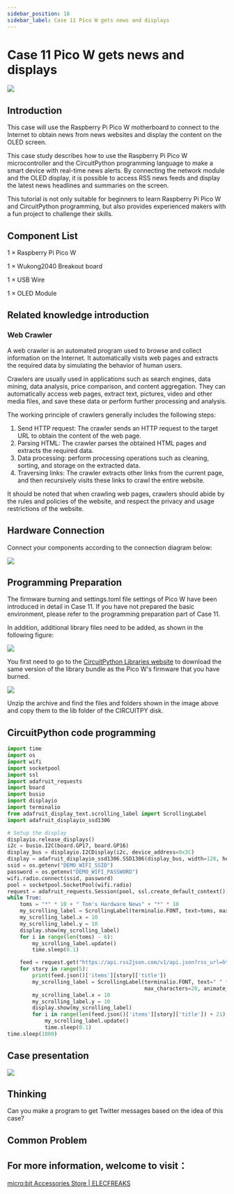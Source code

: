 ```yaml
---
sidebar_position: 18
sidebar_label: Case 11 Pico W gets news and displays
---
```


# Case 11 Pico W gets news and displays

![](https://wiki-media-ef.oss-cn-hongkong.aliyuncs.com//images/wukong2040-inventors-case11-01.png)

## Introduction

This case will use the Raspberry Pi Pico W motherboard to connect to the Internet to obtain news from news websites and display the content on the OLED screen.

This case study describes how to use the Raspberry Pi Pico W microcontroller and the CircuitPython programming language to make a smart device with real-time news alerts. By connecting the network module and the OLED display, it is possible to access RSS news feeds and display the latest news headlines and summaries on the screen.

This tutorial is not only suitable for beginners to learn Raspberry Pi Pico W and CircuitPython programming, but also provides experienced makers with a fun project to challenge their skills.

## Component List

1 × Raspberry Pi Pico W

1 × Wukong2040 Breakout board

1 × USB Wire

1 × OLED Module

## Related knowledge introduction

### Web Crawler

A web crawler is an automated program used to browse and collect information on the Internet. It automatically visits web pages and extracts the required data by simulating the behavior of human users.

Crawlers are usually used in applications such as search engines, data mining, data analysis, price comparison, and content aggregation. They can automatically access web pages, extract text, pictures, video and other media files, and save these data or perform further processing and analysis.

The working principle of crawlers generally includes the following steps:

1. Send HTTP request: The crawler sends an HTTP request to the target URL to obtain the content of the web page.
2. Parsing HTML: The crawler parses the obtained HTML pages and extracts the required data.
3. Data processing: perform processing operations such as cleaning, sorting, and storage on the extracted data.
4. Traversing links: The crawler extracts other links from the current page, and then recursively visits these links to crawl the entire website.

It should be noted that when crawling web pages, crawlers should abide by the rules and policies of the website, and respect the privacy and usage restrictions of the website.

## Hardware Connection

Connect your components according to the connection diagram below:

![](https://wiki-media-ef.oss-cn-hongkong.aliyuncs.com//images/wukong2040-inventors-case05-06.png)

## Programming Preparation

The firmware burning and settings.toml file settings of Pico W have been introduced in detail in Case 11. If you have not prepared the basic environment, please refer to the programming preparation part of Case 11.

In addition, additional library files need to be added, as shown in the following figure:

![](https://wiki-media-ef.oss-cn-hongkong.aliyuncs.com//images/wukong2040-inventors-case12-04.png)

You first need to go to the [CircuitPython Libraries website](https://circuitpython.org/libraries) to download the same version of the library bundle as the Pico W's firmware that you have burned.

![](https://wiki-media-ef.oss-cn-hongkong.aliyuncs.com//images/wukong2040-inventors-case12-05.png)

Unzip the archive and find the files and folders shown in the image above and copy them to the lib folder of the CIRCUITPY disk.

## CircuitPython code programming

```python
import time
import os
import wifi
import socketpool
import ssl
import adafruit_requests
import board
import busio
import displayio
import terminalio
from adafruit_display_text.scrolling_label import ScrollingLabel
import adafruit_displayio_ssd1306

# Setup the display
displayio.release_displays()
i2c = busio.I2C(board.GP17, board.GP16)
display_bus = displayio.I2CDisplay(i2c, device_address=0x3C)
display = adafruit_displayio_ssd1306.SSD1306(display_bus, width=128, height=32)
ssid = os.getenv("DEMO_WIFI_SSID")
password = os.getenv("DEMO_WIFI_PASSWORD")
wifi.radio.connect(ssid, password)
pool = socketpool.SocketPool(wifi.radio)
request = adafruit_requests.Session(pool, ssl.create_default_context())
while True:
    toms = "*" * 10 + " Tom's Hardware News" + "*" * 10
    my_scrolling_label = ScrollingLabel(terminalio.FONT, text=toms, max_characters=20, animate_time=0.1, scale=3)
    my_scrolling_label.x = 10
    my_scrolling_label.y = 10
    display.show(my_scrolling_label)
    for i in range(len(toms) - 6):
        my_scrolling_label.update()
        time.sleep(0.1)

    feed = request.get("https://api.rss2json.com/v1/api.json?rss_url=https%3A%2F%2Fwww.tomshardware.com%2Ffeeds%2Fall")
    for story in range(5):
        print(feed.json()['items'][story]['title'])
        my_scrolling_label = ScrollingLabel(terminalio.FONT, text=" " * 20 + str(feed.json()['items'][story]['title']),
                                            max_characters=20, animate_time=0.1, scale=2)
        my_scrolling_label.x = 10
        my_scrolling_label.y = 10
        display.show(my_scrolling_label)
        for i in range(len(feed.json()['items'][story]['title']) + 21):
            my_scrolling_label.update()
            time.sleep(0.1)
time.sleep(1800)
```

## Case presentation

![](https://wiki-media-ef.oss-cn-hongkong.aliyuncs.com//images/wukong2040-inventors-kit-case12-06.gif)

## Thinking

Can you make a program to get Twitter messages based on the idea of this case?

## Common Problem



## For more information, welcome to visit：

[micro:bit Accessories Store | ELECFREAKS](https://www.elecfreaks.com/)

